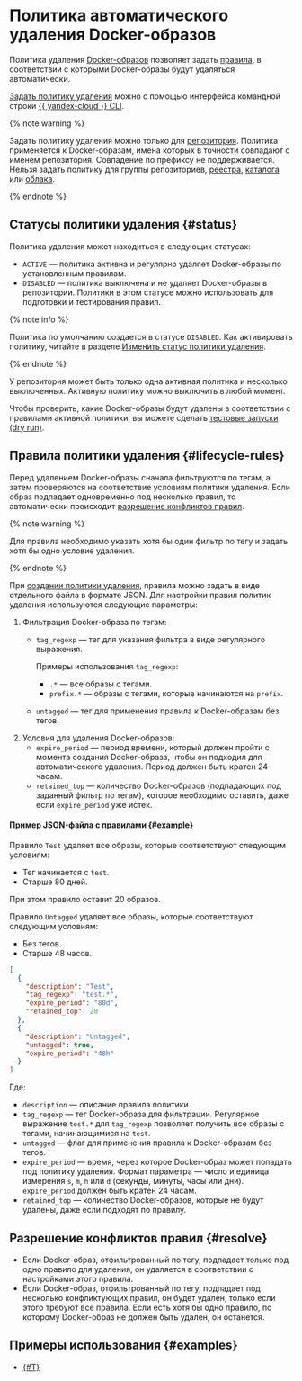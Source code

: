 # Политика автоматического удаления Docker-образов

Политика удаления [Docker-образов](docker-image.md) позволяет задать [правила](#lifecycle-rules), в соответствии с которыми Docker-образы будут удаляться автоматически.

[Задать политику удаления](../operations/lifecycle-policy/lifecycle-policy-create.md) можно с помощью интерфейса командной строки [{{ yandex-cloud }} CLI](../../cli/).

{% note warning %}

Задать политику удаления можно только для [репозитория](repository.md). Политика применяется к Docker-образам, имена которых в точности совпадают с именем репозитория. Совпадение по префиксу не поддерживается. Нельзя задать политику для группы репозиториев, [реестра](registry.md), [каталога](../../resource-manager/concepts/resources-hierarchy.md#folder) или [облака](../../resource-manager/concepts/resources-hierarchy.md#cloud).

{% endnote %}

## Статусы политики удаления {#status}

Политика удаления может находиться в следующих статусах:
* `ACTIVE` — политика активна и регулярно удаляет Docker-образы по установленным правилам.
* `DISABLED` — политика выключена и не удаляет Docker-образы в репозитории. Политики в этом статусе можно использовать для подготовки и тестирования правил.

{% note info %}

Политика по умолчанию создается в статусе `DISABLED`. Как активировать политику, читайте в разделе [Изменить статус политики удаления](../operations/lifecycle-policy/lifecycle-policy-update.md#update-status).

{% endnote %}

У репозитория может быть только одна активная политика и несколько выключенных. Активную политику можно выключить в любой момент.

Чтобы проверить, какие Docker-образы будут удалены в соответствии с правилами активной политики, вы можете сделать [тестовые запуски (dry run)](../operations/lifecycle-policy/lifecycle-policy-dry-run.md).

## Правила политики удаления {#lifecycle-rules}

Перед удалением Docker-образы сначала фильтруются по тегам, а затем проверяются на соответствие условиям политики удаления. Если образ подпадает одновременно под несколько правил, то автоматически происходит [разрешение конфликтов правил](#resolve).

{% note warning %}

Для правила необходимо указать хотя бы один фильтр по тегу и задать хотя бы одно условие удаления.

{% endnote %}

При [создании политики удаления](../operations/lifecycle-policy/lifecycle-policy-create.md), правила можно задать в виде отдельного файла в формате JSON. Для настройки правил политик удаления используются следующие параметры:
1. Фильтрация Docker-образа по тегам:
   * `tag_regexp` — тег для указания фильтра в виде регулярного выражения.

     Примеры использования `tag_regexp`:
     * `.*` — все образы с тегами.
     * `prefix.*` — образы с тегами, которые начинаются на `prefix`.
   * `untagged` — тег для применения правила к Docker-образам без тегов.
1. Условия для удаления Docker-образов:
   * `expire_period` — период времени, который должен пройти с момента создания Docker-образа, чтобы он подходил для автоматического удаления. Период должен быть кратен 24 часам.
   * `retained_top` — количество Docker-образов (подпадающих под заданный фильтр по тегам), которое необходимо оставить, даже если `expire_period` уже истек.

#### Пример JSON-файла с правилами {#example}

Правило `Test` удаляет все образы, которые соответствуют следующим условиям:
* Тег начинается с `test`.
* Старше 80 дней.

При этом правило оставит 20 образов.

Правило `Untagged` удаляет все образы, которые соответствуют следующим условиям:
* Без тегов.
* Старше 48 часов.

```json
[
  {
    "description": "Test",
    "tag_regexp": "test.*",
    "expire_period": "80d",
    "retained_top": 20
  },
  {
    "description": "Untagged",
    "untagged": true,
    "expire_period": "48h"
  }
]
```

Где:
* `description` — описание правила политики.
* `tag_regexp` — тег Docker-образа для фильтрации. Регулярное выражение `test.*` для `tag_regexp` позволяет получить все образы с тегами, начинающимися на `test`.
* `untagged` — флаг для применения правила к Docker-образам без тегов.
* `expire_period` — время, через которое Docker-образ может попадать под политику удаления. Формат параметра — число и единица измерения `s`, `m`, `h` или `d` (секунды, минуты, часы или дни). `expire_period` должен быть кратен 24 часам.
* `retained_top` — количество Docker-образов, которые не будут удалены, даже если подходят по правилу.

## Разрешение конфликтов правил {#resolve}

* Если Docker-образ, отфильтрованный по тегу, подпадает только под одно правило для удаления, он удаляется в соответствии с настройками этого правила.
* Если Docker-образ, отфильтрованный по тегу, подпадает под несколько конфликтующих правил, он будет удален, только если этого требуют все правила. Если есть хотя бы одно правило, по которому Docker-образ не должен быть удален, он останется.

## Примеры использования {#examples}

* [{#T}](../tutorials/image-storage.md)
